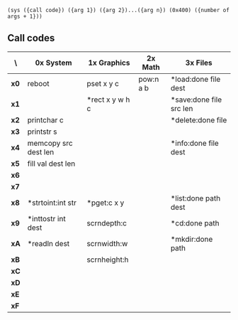 ```wat
(sys ({call code}) ({arg 1}) ({arg 2})...({arg n}) (0x400) ({number of args + 1}))
```

Call codes
----------

\      | 0x System            | 1x Graphics     | 2x Math   | 3x Files
-------|----------------------|-----------------|-----------|------------------------
**x0** | reboot               | pset x y c      | pow:n a b | *load:done file dest
**x1** |                      | *rect x y w h c |           | *save:done file src len
**x2** | printchar c          |                 |           | *delete:done file
**x3** | printstr s           |                 |           |
**x4** | memcopy src dest len |                 |           | *info:done file dest
**x5** | fill val dest len    |                 |           |
**x6** |                      |                 |           |
**x7** |                      |                 |           |
**x8** | *strtoint:int str    | *pget:c x y     |           | *list:done path dest
**x9** | *inttostr int dest   | scrndepth:c     |           | *cd:done path
**xA** | *readln dest         | scrnwidth:w     |           | *mkdir:done path
**xB** |                      | scrnheight:h    |           |
**xC** |                      |                 |           |
**xD** |                      |                 |           |
**xE** |                      |                 |           |
**xF** |                      |                 |           |
